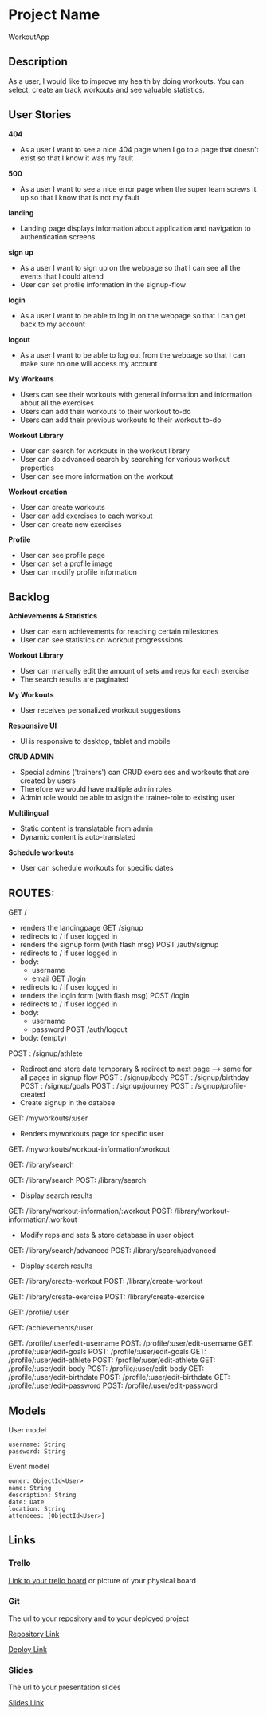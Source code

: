# Project Name
WorkoutApp

## Description
As a user, I would like to improve my health by doing workouts. You can select, create an track workouts and see valuable statistics.

 
## User Stories

**404** 
- As a user I want to see a nice 404 page when I go to a page that doesn’t exist so that I know it was my fault 

**500** 
- As a user I want to see a nice error page when the super team screws it up so that I know that is not my fault

**landing** 
- Landing page displays information about application and navigation to authentication screens

**sign up** 
- As a user I want to sign up on the webpage so that I can see all the events that I could attend
- User can set profile information in the signup-flow

**login** 
- As a user I want to be able to log in on the webpage so that I can get back to my account

**logout** 
- As a user I want to be able to log out from the webpage so that I can make sure no one will access my account

**My Workouts** 
- Users can see their workouts with general information and information about all the exercises
- Users can add their workouts to their workout to-do
- Users can add their previous workouts to their workout to-do

**Workout Library**
- User can search for workouts in the workout library
- User can do advanced search by searching for various workout properties
- User can see more information on the workout

**Workout creation**
- User can create workouts
- User can add exercises to each workout
- User can create new exercises

**Profile**
- User can see profile page
- User can set a profile image
- User can modify profile information

## Backlog
**Achievements & Statistics**
- User can earn achievements for reaching certain milestones
- User can see statistics on workout progresssions

**Workout Library**
- User can manually edit the amount of sets and reps for each exercise
- The search results are paginated

**My Workouts** 
- User receives personalized workout suggestions

**Responsive UI**
- UI is responsive to desktop, tablet and mobile

**CRUD ADMIN**
- Special admins ('trainers') can CRUD exercises and workouts that are created by users
- Therefore we would have multiple admin roles
- Admin role would be able to asign the trainer-role to existing user

**Multilingual**
- Static content is translatable from admin
- Dynamic content is auto-translated

**Schedule workouts**
- User can schedule workouts for specific dates


## ROUTES:

GET / 
  - renders the landingpage
GET /signup
  - redirects to / if user logged in
  - renders the signup form (with flash msg)
POST /auth/signup
  - redirects to / if user logged in
  - body:
    - username
    - email
GET /login
  - redirects to / if user logged in
  - renders the login form (with flash msg)
POST /login
  - redirects to / if user logged in
  - body:
    - username
    - password
POST /auth/logout
  - body: (empty)

POST : /signup/athlete
 - Redirect and store data temporary & redirect to next page --> same for all pages in signup flow
POST : /signup/body
POST : /signup/birthday
POST : /signup/goals
POST : /signup/journey
POST : /signup/profile-created
 - Create signup in the databse

GET: /myworkouts/:user
- Renders myworkouts page for specific user

GET: /myworkouts/workout-information/:workout

GET: /library/search

GET: /library/search
POST: /library/search 
- Display search results 

GET: /library/workout-information/:workout
POST: /library/workout-information/:workout
- Modify reps and sets & store database in user object

GET: /library/search/advanced
POST: /library/search/advanced
- Display search results 

GET: /library/create-workout
POST: /library/create-workout

GET: /library/create-exercise
POST: /library/create-exercise

GET: /profile/:user

GET: /achievements/:user

GET:  /profile/:user/edit-username
POST: /profile/:user/edit-username
GET:  /profile/:user/edit-goals
POST: /profile/:user/edit-goals
GET:  /profile/:user/edit-athlete
POST: /profile/:user/edit-athlete
GET:  /profile/:user/edit-body
POST: /profile/:user/edit-body
GET:  /profile/:user/edit-birthdate
POST: /profile/:user/edit-birthdate
GET:  /profile/:user/edit-password
POST: /profile/:user/edit-password

## Models

User model
 
```
username: String
password: String
```

Event model

```
owner: ObjectId<User>
name: String
description: String
date: Date
location: String
attendees: [ObjectId<User>]
``` 

## Links

### Trello

[Link to your trello board](https://trello.com) or picture of your physical board

### Git

The url to your repository and to your deployed project

[Repository Link](http://github.com)

[Deploy Link](http://heroku.com)

### Slides

The url to your presentation slides

[Slides Link](http://slides.com)
